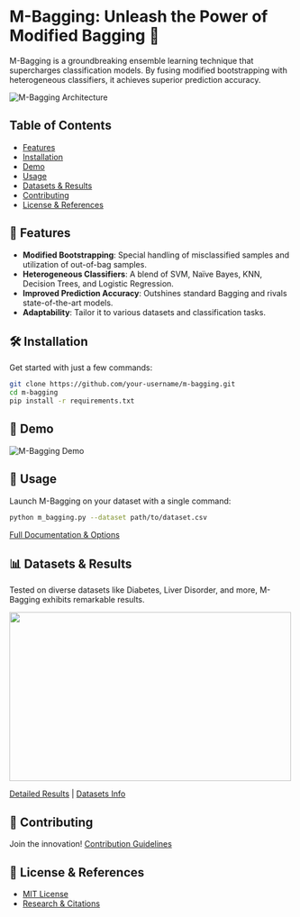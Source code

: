 
# M-Bagging: Unleash the Power of Modified Bagging 🚀

M-Bagging is a groundbreaking ensemble learning technique that supercharges classification models. By fusing modified bootstrapping with heterogeneous classifiers, it achieves superior prediction accuracy.

![M-Bagging Architecture](images/architecture.png)


## Table of Contents

- [Features](#-features)
- [Installation](#️-installation)
- [Demo](#-demo)
- [Usage](#-usage)
- [Datasets & Results](#-datasets--results)
- [Contributing](#-contributing)
- [License & References](#-license--references)

## 🌟 Features

- **Modified Bootstrapping**: Special handling of misclassified samples and utilization of out-of-bag samples.
- **Heterogeneous Classifiers**: A blend of SVM, Naïve Bayes, KNN, Decision Trees, and Logistic Regression.
- **Improved Prediction Accuracy**: Outshines standard Bagging and rivals state-of-the-art models.
- **Adaptability**: Tailor it to various datasets and classification tasks.

## 🛠️ Installation

Get started with just a few commands:
```bash
git clone https://github.com/your-username/m-bagging.git
cd m-bagging
pip install -r requirements.txt
```

## 🎥 Demo

![M-Bagging Demo](https://github.com/abhip2565/M-Bagging/assets/74866247/137da2ed-8f94-4a30-bb2c-6077b8c4f510)



## 🚀 Usage

Launch M-Bagging on your dataset with a single command:
```bash
python m_bagging.py --dataset path/to/dataset.csv
```

[Full Documentation & Options](docs/USAGE.md)

## 📊 Datasets & Results

Tested on diverse datasets like Diabetes, Liver Disorder, and more, M-Bagging exhibits remarkable results.


<img src="(https://github.com/abhip2565/M-Bagging/assets/74866247/25ff2afc-dc88-44ec-a4a8-03ab70584584" width="500" height="300">


[Detailed Results](docs/RESULTS.md) | [Datasets Info](docs/DATASETS.md)

## 🤝 Contributing

Join the innovation! [Contribution Guidelines](CONTRIBUTING.md)

## 📜 License & References

- [MIT License](LICENSE.md)
- [Research & Citations](docs/REFERENCES.md)

